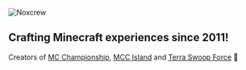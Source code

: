 ![Noxcrew](https://pbs.twimg.com/profile_banners/1618744898/1606997140/1500x500)

## Crafting Minecraft experiences since 2011!

Creators of [MC Championship](https://twitter.com/MCChampionship_), [MCC Island](https://twitter.com/MCCIsland_) and [Terra Swoop Force](https://noxcrew.com/tsf) 👑